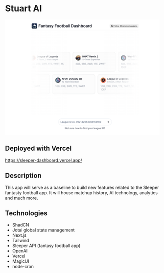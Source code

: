 # Stuart AI

![alt text](image.png)

## Deployed with Vercel

https://sleeper-dashboard.vercel.app/

## Description

This app will serve as a baseline to build new features related to the Sleeper fantasty football app. It will house matchup history, AI technology, analytics and much more.

## Technologies

- ShadCN
- Jotai global state management
- Next.js
- Tailwind
- Sleeper API (fantasy football app)
- OpenAI
- Vercel
- MagicUI
- node-cron
